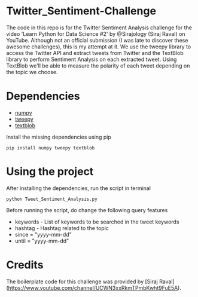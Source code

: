 # Twitter_Sentiment-Challenge

The code in this repo is for the Twitter Sentiment Analysis challenge for the video 'Learn Python for Data Science #2' by @Sirajology (Siraj Raval) on YouTube. Although not an official submission (I was late to discover these awesome challenges), this is my attempt at it. We use the tweepy library to access the Twitter API and extract tweets from Twitter and the TextBlob library to perform Sentiment Analysis on each extracted tweet. Using TextBlob we'll be able to measure the polarity of each tweet depending on the topic we choose.

# Dependencies

* [numpy](http://www.numpy.org/)
* [tweepy](http://www.tweepy.org/)
* [textblob](https://textblob.readthedocs.io/en/dev/)

Install the missing dependencies using pip
~~~~
pip install numpy tweepy textblob
~~~~

# Using the project

After installing the dependencies, run the script in terminal 

~~~~
python Tweet_Sentiment_Analysis.py
~~~~

Before running the script, do change the following query features 
* keywords - List of keywords to be searched in the tweet keywords 
* hashtag - Hashtag related to the topic                            
* since = "yyyy-mm-dd"
* until = "yyyy-mm-dd"

# Credits

The boilerplate code for this challenge was provided by [Siraj Raval] (https://www.youtube.com/channel/UCWN3xxRkmTPmbKwht9FuE5A).

